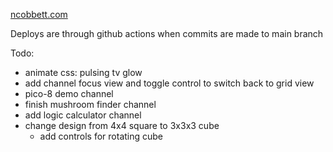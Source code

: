 [ncobbett.com](https://www.ncobbett.com)

Deploys are through github actions when commits are made to main branch

Todo:
- animate css: pulsing tv glow
- add channel focus view and toggle control to switch back to grid view
- pico-8 demo channel
- finish mushroom finder channel
- add logic calculator channel
- change design from 4x4 square to 3x3x3 cube
  - add controls for rotating cube

